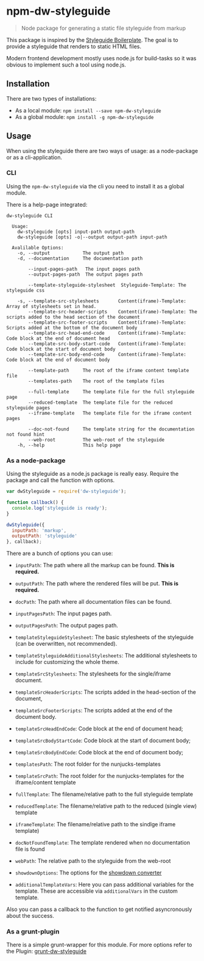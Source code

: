 # npm-dw-styleguide

> Node package for generating a static file styleguide from markup

This package is inspired by the [Styleguide Boilerplate](https://bjankord.github.io/Style-Guide-Boilerplate/). The goal
is to provide a styleguide that renders to static HTML files.

Modern frontend development mostly uses node.js for build-tasks so it was obvious to implement such a tool using node.js.

## Installation

There are two types of installations:

- As a local module:
  `npm install --save npm-dw-styleguide`
- As a global module:
  `npm install -g npm-dw-styleguide`
  
## Usage

When using the styleguide there are two ways of usage: as a node-package or as a cli-application.

### CLI

Using the `npm-dw-styleguide` via the cli you need to install it as a global module.

There is a help-page integrated:

```
dw-styleguide CLI

  Usage:
    dw-styleguide [opts] input-path output-path
    dw-styleguide [opts] -o|--output output-path input-path

  Avalilable Options:
    -o, --output            The output path
    -d, --documentation     The documentation path

        --input-pages-path   The input pages path
        --output-pages-path  The output pages path

        --template-styleguide-stylesheet  Styleguide-Template: The styleguide css

    -s, --template-src-stylesheets       Content(iframe)-Template: Array of stylesheets set in head.
        --template-src-header-scripts    Content(iframe)-Template: The scripts added to the head section of the document
        --template-src-footer-scripts    Content(iframe)-Template: Scripts added at the bottom of the document body
        --template-src-head-end-code     Content(iframe)-Template: Code block at the end of document head
        --template-src-body-start-code   Content(iframe)-Template: Code block at the start of document body
        --template-src-body-end-code     Content(iframe)-Template: Code block at the end of document body

        --template-path     The root of the iframe content template file
        --templates-path    The root of the template files

        --full-template     The template file for the full styleguide page
        --reduced-template  The template file for the reduced styleguide pages
        --iframe-template   The template file for the iframe content pages

        --doc-not-found     The template string for the documentation not found hint
        --web-root          The web-root of the styleguide
    -h, --help              This help page
```

### As a node-package

Using the styleguide as a node.js package is really easy. Require the package and call the function with options.

```javascript
var dwStyleguide = require('dw-styleguide');

function callback() {
  console.log('styleguide is ready');
}

dwStyleguide({
  inputPath: 'markup',
  outputPath: 'styleguide'
}, callback);
```

There are a bunch of options you can use:

- `inputPath`: The path where all the markup can be found. __This is required.__
- `outputPath`: The path where the rendered files will be put. __This is required.__
- `docPath`: The path where all documentation files can be found.
- `inputPagesPath`: The input pages path.
- `outputPagesPath`: The output pages path.

- `templateStyleguideStylesheet`: The basic stylesheets of the styleguide (can be overwritten, not recommended).
- `templateStyleguideAdditionalStylesheets`: The additional stylesheets to include for customizing the whole theme.

- `templateSrcStylesheets`: The stylesheets for the single/iframe document.
- `templateSrcHeaderScripts`: The scripts added in the head-section of the document,
- `templateSrcFooterScripts`: The scripts added at the end of the document body.
- `templateSrcHeadEndCode`: Code block at the end of document head;
- `templateSrcBodyStartCode`: Code block at the start of document body;
- `templateSrcBodyEndCode`: Code block at the end of document body;

- `templatesPath`: The root folder for the nunjucks-templates
- `templateSrcPath`: The root folder for the nunjucks-templates for the iframe/content template
- `fullTemplate`: The filename/relative path to the full styleguide template
- `reducedTemplate`: The filename/relative path to the reduced (single view) template
- `iframeTemplate`: The filename/relative path to the sindlge iframe template)
- `docNotFoundTemplate`: The template rendered when no documentation file is found
- `webPath`: The relative path to the styleguide from the web-root
- `showdownOptions`: The options for the [showdown converter](https://github.com/showdownjs/showdown)
- `additionalTemplateVars`: Here you can pass additional variables for the template. These are accessible via `additionalVars` in the custom template. 

Also you can pass a callback to the function to get notified asyncronously about the success.

### As a grunt-plugin

There is a simple grunt-wrapper for this module. For more options refer to the Plugin: [grunt-dw-styleguide](https://www.npmjs.com/package/grunt-dw-styleguide)
